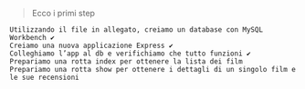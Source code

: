 > Ecco i primi step

    Utilizzando il file in allegato, creiamo un database con MySQL Workbench ✔
    Creiamo una nuova applicazione Express ✔
    Colleghiamo l’app al db e verifichiamo che tutto funzioni ✔
    Prepariamo una rotta index per ottenere la lista dei film 
    Prepariamo una rotta show per ottenere i dettagli di un singolo film e le sue recensioni